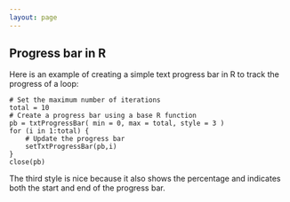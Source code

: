 ```yaml
---
layout: page
---
```


## Progress bar in R

Here is an example of creating a simple text progress bar in R to track the progress of a loop:  
~~~
# Set the maximum number of iterations
total = 10
# Create a progress bar using a base R function
pb = txtProgressBar( min = 0, max = total, style = 3 )
for (i in 1:total) {
	# Update the progress bar
	setTxtProgressBar(pb,i)
}
close(pb)
~~~
The third style is nice because it also shows the percentage and indicates both the start and end of the progress bar.
